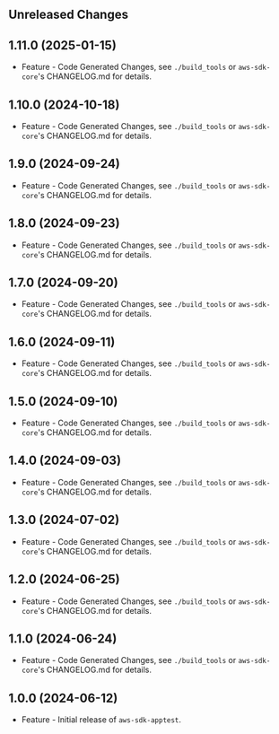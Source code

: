 Unreleased Changes
------------------

1.11.0 (2025-01-15)
------------------

* Feature - Code Generated Changes, see `./build_tools` or `aws-sdk-core`'s CHANGELOG.md for details.

1.10.0 (2024-10-18)
------------------

* Feature - Code Generated Changes, see `./build_tools` or `aws-sdk-core`'s CHANGELOG.md for details.

1.9.0 (2024-09-24)
------------------

* Feature - Code Generated Changes, see `./build_tools` or `aws-sdk-core`'s CHANGELOG.md for details.

1.8.0 (2024-09-23)
------------------

* Feature - Code Generated Changes, see `./build_tools` or `aws-sdk-core`'s CHANGELOG.md for details.

1.7.0 (2024-09-20)
------------------

* Feature - Code Generated Changes, see `./build_tools` or `aws-sdk-core`'s CHANGELOG.md for details.

1.6.0 (2024-09-11)
------------------

* Feature - Code Generated Changes, see `./build_tools` or `aws-sdk-core`'s CHANGELOG.md for details.

1.5.0 (2024-09-10)
------------------

* Feature - Code Generated Changes, see `./build_tools` or `aws-sdk-core`'s CHANGELOG.md for details.

1.4.0 (2024-09-03)
------------------

* Feature - Code Generated Changes, see `./build_tools` or `aws-sdk-core`'s CHANGELOG.md for details.

1.3.0 (2024-07-02)
------------------

* Feature - Code Generated Changes, see `./build_tools` or `aws-sdk-core`'s CHANGELOG.md for details.

1.2.0 (2024-06-25)
------------------

* Feature - Code Generated Changes, see `./build_tools` or `aws-sdk-core`'s CHANGELOG.md for details.

1.1.0 (2024-06-24)
------------------

* Feature - Code Generated Changes, see `./build_tools` or `aws-sdk-core`'s CHANGELOG.md for details.

1.0.0 (2024-06-12)
------------------

* Feature - Initial release of `aws-sdk-apptest`.


